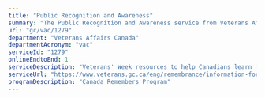 ```yaml
---
title: "Public Recognition and Awareness"
summary: "The Public Recognition and Awareness service from Veterans Affairs Canada is available end-to-end online, according to the GC Service Inventory."
url: "gc/vac/1279"
department: "Veterans Affairs Canada"
departmentAcronym: "vac"
serviceId: "1279"
onlineEndtoEnd: 1
serviceDescription: "Veterans' Week resources to help Canadians learn more about Veterans' sacrifices and achievements"
serviceUrl: "https://www.veterans.gc.ca/eng/remembrance/information-for"
programDescription: "Canada Remembers Program"
---
```


